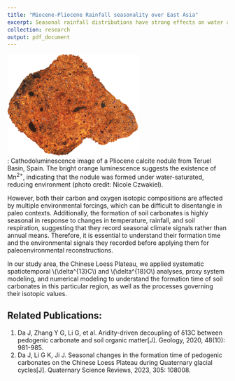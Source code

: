 ```yaml
---
title: "Miocene-Pliocene Rainfall seasonality over East Asia"
excerpt: Seasonal rainfall distributions have strong effects on water availability. <br/><br/><img src='/images/hovmoller.jpeg'>
collection: research
output: pdf_document
---
```

     


![CL image of a calcite nodule from Teruel Basin, Spain](/images/CL_image.png)    
: Cathodoluminescence image of a Pliocene calcite nodule from Teruel Basin, Spain. The bright orange luminescence suggests the existence of Mn<sup>2+</sup>, indicating that the nodule was formed under water-saturated, reducing environment (photo credit: Nicole Czwakiel).   

However, both their carbon and oxygen isotopic compositions are affected by multiple environmental forcings, which can be difficult to disentangle in paleo contexts. Additionally, the formation of soil carbonates is highly seasonal in response to changes in temperature, rainfall, and soil respiration, suggesting that they record seasonal climate signals rather than annual means. Therefore, it is essential to understand their formation time and the environmental signals they recorded before applying them for paleoenvironmental reconstructions.    

In our study area, the Chinese Loess Plateau, we applied systematic spatiotemporal \\(\delta^{13}C\\) and \\(\delta^{18}O\\) analyses, proxy system modeling, and numerical modeling to understand the formation time of soil carbonates in this particular region, as well as the processes governing their isotopic values. 

## Related Publications:

   1. Da J, Zhang Y G, Li G, et al. Aridity-driven decoupling of δ13C between pedogenic carbonate and soil organic matter[J]. Geology, 2020, 48(10): 981-985.  
   2. Da J, Li G K, Ji J. Seasonal changes in the formation time of pedogenic carbonates on the Chinese Loess Plateau during Quaternary glacial cycles[J]. Quaternary Science Reviews, 2023, 305: 108008.  


